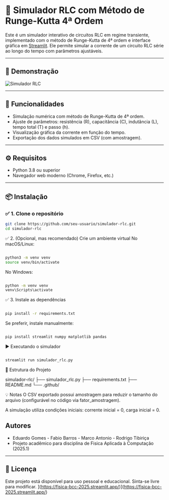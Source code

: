 # 🔄 Simulador RLC com Método de Runge-Kutta 4ª Ordem

Este é um simulador interativo de circuitos RLC em regime transiente, implementado com o método de Runge-Kutta de 4ª ordem e interface gráfica em [Streamlit](https://streamlit.io/). Ele permite simular a corrente de um circuito RLC série ao longo do tempo com parâmetros ajustáveis.

---

## 📸 Demonstração

![Simulador RLC](.github/simulador_rlc_demo.gif) <!-- Substitua pelo caminho real do seu GIF ou screenshot -->

---

## 🧪 Funcionalidades

- Simulação numérica com método de Runge-Kutta de 4ª ordem.
- Ajuste de parâmetros: resistência (R), capacitância (C), indutância (L), tempo total (T) e passo (h).
- Visualização gráfica da corrente em função do tempo.
- Exportação dos dados simulados em CSV (com amostragem).

---

## ⚙️ Requisitos

- Python 3.8 ou superior
- Navegador web moderno (Chrome, Firefox, etc.)

---

## 📦 Instalação

### ✅ 1. Clone o repositório

```bash
git clone https://github.com/seu-usuario/simulador-rlc.git
cd simulador-rlc
```

✅ 2. (Opcional, mas recomendado) Crie um ambiente virtual
No macOS/Linux:
```bash

python3 -m venv venv
source venv/bin/activate
```
No Windows:
```bash

python -m venv venv
venv\Scripts\activate
```
✅ 3. Instale as dependências
```bash

pip install -r requirements.txt
```
Se preferir, instale manualmente:

```bash

pip install streamlit numpy matplotlib pandas
```
▶️ Executando o simulador
```bash

streamlit run simulador_rlc.py
```
📂 Estrutura do Projeto

simulador-rlc/
├── simulador_rlc.py
├── requirements.txt
├── README.md
└── .github/
 
💡 Notas
O CSV exportado possui amostragem para reduzir o tamanho do arquivo (configurável no código via fator_amostragem).

A simulação utiliza condições iniciais: corrente inicial = 0, carga inicial = 0.

## Autores

- Eduardo Gomes  - Fabio Barros - Marco Antonio - Rodrigo Tibiriça
- Projeto acadêmico para disciplina de Fisica Aplicada à Computação (2025.1)

---

## 📝 Licença

Este projeto está disponível para uso pessoal e educacional. Sinta-se livre para modificar.
](https://fisica-bcc-2025.streamlit.app/)](https://fisica-bcc-2025.streamlit.app/)
